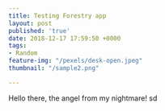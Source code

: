 ```yaml
---
title: Testing Forestry app
layout: post
published: 'true'
date: 2018-12-17 17:59:50 +0000
tags:
- Random
feature-img: "/pexels/desk-open.jpeg"
thumbnail: "/sample2.png"

---
```

Hello there, the angel from my nightmare! sd